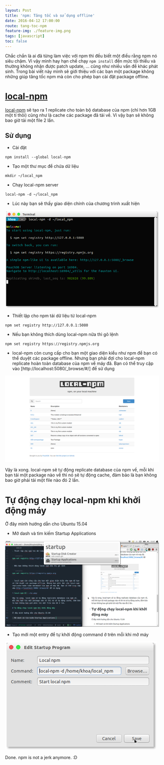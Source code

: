 ```yaml
---
layout: Post
title: 'npm: Tăng tốc và sử dụng offline'
date: 2016-04-12 17:00:00
route: tang-toc-npm
feature-img: ./feature-img.png
tags: [javascript]
toc: false
---
```


Chắc chắn là ai đã từng làm việc với npm thì đều biết một điều rằng npm nó siêu chậm. Vì vậy mình hay hạn chế chạy `npm install` đến mức tối thiểu và thường không nhận được patch update, ... cũng như nhiều vấn đề khác phát sinh. Trong bài viết này mình sẽ giới thiệu với các bạn một package không những giúp tăng tốc npm mà còn cho phép bạn cài đặt package offline.

# [local-npm](https://github.com/nolanlawson/local-npm)

[local-npm](https://github.com/nolanlawson/local-npm) sẽ tạo ra 1 replicate cho toàn bộ database của npm (chỉ hơn 1GB một tí thôi) cũng như là cache các package đã tải về. Vì vậy bạn sẽ không bao giờ tải một file 2 lần.

## Sử dụng

- Cài đặt

```console
npm install --global local-npm
```

- Tạo một thư mục để chứa dữ liệu

```console
mkdir ~/local_npm
```

- Chạy local-npm server

```console
local-npm -d ~/local_npm
```

- Lúc này bạn sẽ thấy giao diện chính của chương trình xuất hiện

![Giao diện của local-npm](./local_npm.png)

- Thiết lập cho npm tải dữ liệu từ local-npm

```console
npm set registry http://127.0.0.1:5080
```

- Nếu bạn không thích dùng local-npm nữa thì gõ lệnh

```console
npm set registry https://registry.npmjs.org
```

- local-npm còn cung cấp cho bạn một giao diện kiểu như npm để bạn có thể duyệt các package offline. Nhưng bạn phải đợi cho local-npm replicate hoàn toàn database của npm về máy đã. Bạn có thể truy cập vào [http://localhost:5080/_browse/#/] để sử dụng

![local-npm UI](./ui.png)

Vậy là xong. local-npm sẽ tự động replicate database của npm về, mỗi khi bạn tải một package nào về thì nó sẽ tự động cache, đảm bảo là bạn không bao giờ phải tải một file nào đó 2 lần.

# Tự động chạy local-npm khi khởi động máy

Ở đây mình hướng dẫn cho Ubuntu 15.04

- Mở dash và tìm kiếm Startup Applications

![dash search](./dash.png)

- Tạo mới một entry để tự khởi động command ở trên mỗi khi mở máy

![startup setup](./settings.png)

Done. npm is not a jerk anymore. :D
